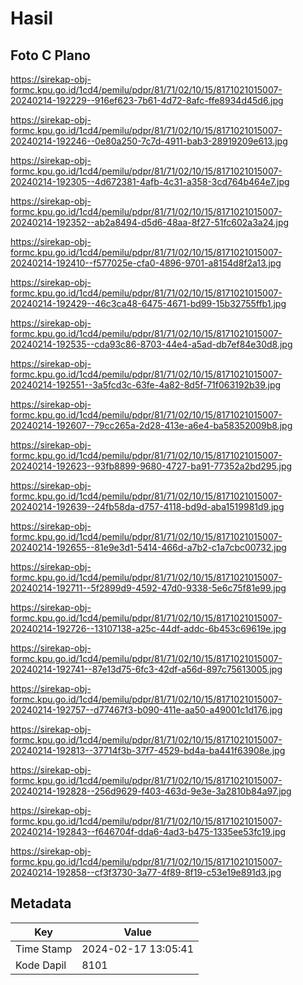 # Hasil

## Foto C Plano

https://sirekap-obj-formc.kpu.go.id/1cd4/pemilu/pdpr/81/71/02/10/15/8171021015007-20240214-192229--916ef623-7b61-4d72-8afc-ffe8934d45d6.jpg

https://sirekap-obj-formc.kpu.go.id/1cd4/pemilu/pdpr/81/71/02/10/15/8171021015007-20240214-192246--0e80a250-7c7d-4911-bab3-28919209e613.jpg

https://sirekap-obj-formc.kpu.go.id/1cd4/pemilu/pdpr/81/71/02/10/15/8171021015007-20240214-192305--4d672381-4afb-4c31-a358-3cd764b464e7.jpg

https://sirekap-obj-formc.kpu.go.id/1cd4/pemilu/pdpr/81/71/02/10/15/8171021015007-20240214-192352--ab2a8494-d5d6-48aa-8f27-51fc602a3a24.jpg

https://sirekap-obj-formc.kpu.go.id/1cd4/pemilu/pdpr/81/71/02/10/15/8171021015007-20240214-192410--f577025e-cfa0-4896-9701-a8154d8f2a13.jpg

https://sirekap-obj-formc.kpu.go.id/1cd4/pemilu/pdpr/81/71/02/10/15/8171021015007-20240214-192429--46c3ca48-6475-4671-bd99-15b32755ffb1.jpg

https://sirekap-obj-formc.kpu.go.id/1cd4/pemilu/pdpr/81/71/02/10/15/8171021015007-20240214-192535--cda93c86-8703-44e4-a5ad-db7ef84e30d8.jpg

https://sirekap-obj-formc.kpu.go.id/1cd4/pemilu/pdpr/81/71/02/10/15/8171021015007-20240214-192551--3a5fcd3c-63fe-4a82-8d5f-71f063192b39.jpg

https://sirekap-obj-formc.kpu.go.id/1cd4/pemilu/pdpr/81/71/02/10/15/8171021015007-20240214-192607--79cc265a-2d28-413e-a6e4-ba58352009b8.jpg

https://sirekap-obj-formc.kpu.go.id/1cd4/pemilu/pdpr/81/71/02/10/15/8171021015007-20240214-192623--93fb8899-9680-4727-ba91-77352a2bd295.jpg

https://sirekap-obj-formc.kpu.go.id/1cd4/pemilu/pdpr/81/71/02/10/15/8171021015007-20240214-192639--24fb58da-d757-4118-bd9d-aba1519981d9.jpg

https://sirekap-obj-formc.kpu.go.id/1cd4/pemilu/pdpr/81/71/02/10/15/8171021015007-20240214-192655--81e9e3d1-5414-466d-a7b2-c1a7cbc00732.jpg

https://sirekap-obj-formc.kpu.go.id/1cd4/pemilu/pdpr/81/71/02/10/15/8171021015007-20240214-192711--5f2899d9-4592-47d0-9338-5e6c75f81e99.jpg

https://sirekap-obj-formc.kpu.go.id/1cd4/pemilu/pdpr/81/71/02/10/15/8171021015007-20240214-192726--13107138-a25c-44df-addc-6b453c69619e.jpg

https://sirekap-obj-formc.kpu.go.id/1cd4/pemilu/pdpr/81/71/02/10/15/8171021015007-20240214-192741--87e13d75-6fc3-42df-a56d-897c75613005.jpg

https://sirekap-obj-formc.kpu.go.id/1cd4/pemilu/pdpr/81/71/02/10/15/8171021015007-20240214-192757--d77467f3-b090-411e-aa50-a49001c1d176.jpg

https://sirekap-obj-formc.kpu.go.id/1cd4/pemilu/pdpr/81/71/02/10/15/8171021015007-20240214-192813--37714f3b-37f7-4529-bd4a-ba441f63908e.jpg

https://sirekap-obj-formc.kpu.go.id/1cd4/pemilu/pdpr/81/71/02/10/15/8171021015007-20240214-192828--256d9629-f403-463d-9e3e-3a2810b84a97.jpg

https://sirekap-obj-formc.kpu.go.id/1cd4/pemilu/pdpr/81/71/02/10/15/8171021015007-20240214-192843--f646704f-dda6-4ad3-b475-1335ee53fc19.jpg

https://sirekap-obj-formc.kpu.go.id/1cd4/pemilu/pdpr/81/71/02/10/15/8171021015007-20240214-192858--cf3f3730-3a77-4f89-8f19-c53e19e891d3.jpg


## Metadata

| Key        | Value               |
| ---------- | ------------------- |
| Time Stamp | 2024-02-17 13:05:41 |
| Kode Dapil | 8101                |



